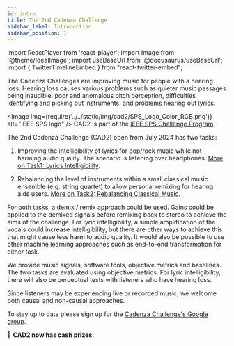 ```yaml
---
id: intro
title: The 2nd Cadenza Challenge
sidebar_label: Introduction
sidebar_position: 1
---
```

import ReactPlayer from 'react-player';
import Image from '@theme/IdealImage';
import useBaseUrl from '@docusaurus/useBaseUrl';
import { TwitterTimelineEmbed } from "react-twitter-embed";

The Cadenza Challenges are improving music for people with a hearing loss. Hearing loss causes various problems such as quieter music passages being inaudible, poor and anomalous pitch perception, difficulties identifying and picking out instruments, and problems hearing out lyrics.

<Image img={require('../../static/img/cad2/SPS_Logo_Color_RGB.png')} alt="IEEE SPS logo" />
CAD2 is part of the [IEEE SPS Challenge Program](https://signalprocessingsociety.org/publications-resources/challenges-and-data-collections)

The 2nd Cadenza Challenge (CAD2) open from July 2024 has two tasks:

1. Improving the intelligibility of lyrics for pop/rock music while not harming audio quality. The scenario is listening over headphones. [More on Task1: Lyrics Intelligibility](Lyric%20Intelligibility/lyrics).

2. Rebalancing the level of instruments within a small classical music ensemble (e.g. string quartet) to 
allow personal remixing for hearing aids users. [More on Task2: Rebalancing Classical Music](Rebalancing%20Classical/rebalancing_overview).

For both tasks, a demix / remix approach could be used. Gains could be applied to the demixed signals before remixing back to stereo to achieve the aims of the challenge. For lyric intelligibility, a simple amplification of the vocals could increase intelligibility, but there are other ways to achieve this that might cause less harm to audio quality. It would also be possible to use other machine learning approaches such as end-to-end transformation for either task.

We provide music signals, software tools, objective metrics and baselines. The two tasks are evaluated using objective metrics. For lyric intelligibility, there will also be perceptual tests with listeners who have hearing loss.

Since listeners may be experiencing live or recorded music, we welcome both causal and non-causal approaches.

To stay up to date please sign up for the [Cadenza Challenge's Google group](https://groups.google.com/g/cadenza-challenge).

:memo: **CAD2 now has cash prizes.**

